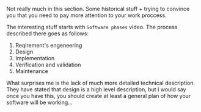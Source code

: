 Not really much in this section. Some historical stuff + trying to convince
you that you need to pay more attention to your work proccess.

The interesting stuff starts with `Software phases` video. 
The process described there goes as follows:
1. Reqirement's engeneering
2. Design
3. Implementation 
4. Verification and validation
5. Maintenance 

What surprises me is the lack of much more detailed technical description.
They have stated that design is a high level description, but I would
say once you have this, you should create at least a general plan of how
your software will be working...